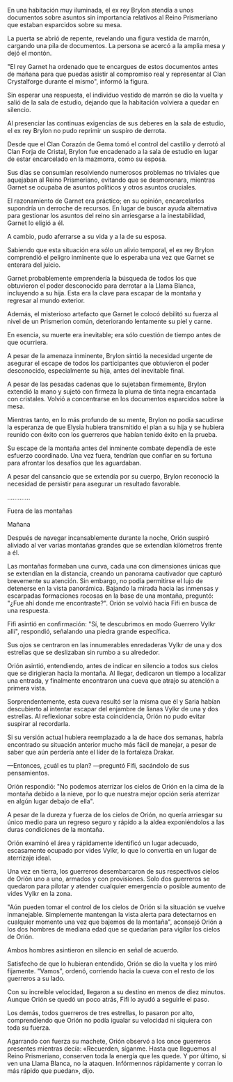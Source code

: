 
En una habitación muy iluminada, el ex rey Brylon atendía a unos documentos sobre asuntos sin importancia relativos al Reino Prismeriano que estaban esparcidos sobre su mesa.

La puerta se abrió de repente, revelando una figura vestida de marrón, cargando una pila de documentos. La persona se acercó a la amplia mesa y dejó el montón.

"El rey Garnet ha ordenado que te encargues de estos documentos antes de mañana para que puedas asistir al compromiso real y representar al Clan Crystalforge durante el mismo", informó la figura.

Sin esperar una respuesta, el individuo vestido de marrón se dio la vuelta y salió de la sala de estudio, dejando que la habitación volviera a quedar en silencio.

Al presenciar las continuas exigencias de sus deberes en la sala de estudio, el ex rey Brylon no pudo reprimir un suspiro de derrota.

Desde que el Clan Corazón de Gema tomó el control del castillo y derrotó al Clan Forja de Cristal, Brylon fue encadenado a la sala de estudio en lugar de estar encarcelado en la mazmorra, como su esposa.

Sus días se consumían resolviendo numerosos problemas no triviales que aquejaban al Reino Prismeriano, evitando que se desmoronara, mientras Garnet se ocupaba de asuntos políticos y otros asuntos cruciales.

El razonamiento de Garnet era práctico; en su opinión, encarcelarlos supondría un derroche de recursos. En lugar de buscar ayuda alternativa para gestionar los asuntos del reino sin arriesgarse a la inestabilidad, Garnet lo eligió a él.

A cambio, pudo aferrarse a su vida y a la de su esposa.

Sabiendo que esta situación era sólo un alivio temporal, el ex rey Brylon comprendió el peligro inminente que lo esperaba una vez que Garnet se enterara del juicio.

Garnet probablemente emprendería la búsqueda de todos los que obtuvieron el poder desconocido para derrotar a la Llama Blanca, incluyendo a su hija. Esta era la clave para escapar de la montaña y regresar al mundo exterior.

Además, el misterioso artefacto que Garnet le colocó debilitó su fuerza al nivel de un Prismerion común, deteriorando lentamente su piel y carne.

En esencia, su muerte era inevitable; era sólo cuestión de tiempo antes de que ocurriera.

A pesar de la amenaza inminente, Brylon sintió la necesidad urgente de asegurar el escape de todos los participantes que obtuvieron el poder desconocido, especialmente su hija, antes del inevitable final.

A pesar de las pesadas cadenas que lo sujetaban firmemente, Brylon extendió la mano y sujetó con firmeza la pluma de tinta negra encantada con cristales. Volvió a concentrarse en los documentos esparcidos sobre la mesa.

Mientras tanto, en lo más profundo de su mente, Brylon no podía sacudirse la esperanza de que Elysia hubiera transmitido el plan a su hija y se hubiera reunido con éxito con los guerreros que habían tenido éxito en la prueba.

Su escape de la montaña antes del inminente combate dependía de este esfuerzo coordinado. Una vez fuera, tendrían que confiar en su fortuna para afrontar los desafíos que les aguardaban.

A pesar del cansancio que se extendía por su cuerpo, Brylon reconoció la necesidad de persistir para asegurar un resultado favorable.

…....…...

Fuera de las montañas

Mañana

Después de navegar incansablemente durante la noche, Orión suspiró aliviado al ver varias montañas grandes que se extendían kilómetros frente a él.

Las montañas formaban una curva, cada una con dimensiones únicas que se extendían en la distancia, creando un panorama cautivador que capturó brevemente su atención. Sin embargo, no podía permitirse el lujo de detenerse en la vista panorámica. Bajando la mirada hacia las inmensas y escarpadas formaciones rocosas en la base de una montaña, preguntó: "¿Fue ahí donde me encontraste?". Orión se volvió hacia Fifi en busca de una respuesta.

Fifi asintió en confirmación: "Sí, te descubrimos en modo Guerrero Vylkr allí", respondió, señalando una piedra grande específica.

Sus ojos se centraron en las innumerables enredaderas Vylkr de una y dos estrellas que se deslizaban sin rumbo a su alrededor.

Orión asintió, entendiendo, antes de indicar en silencio a todos sus cielos que se dirigieran hacia la montaña. Al llegar, dedicaron un tiempo a localizar una entrada, y finalmente encontraron una cueva que atrajo su atención a primera vista.

Sorprendentemente, esta cueva resultó ser la misma que él y Saria habían descubierto al intentar escapar del enjambre de lianas Vylkr de una y dos estrellas. Al reflexionar sobre esta coincidencia, Orión no pudo evitar suspirar al recordarla.

Si su versión actual hubiera reemplazado a la de hace dos semanas, habría encontrado su situación anterior mucho más fácil de manejar, a pesar de saber que aún perdería ante el líder de la fortaleza Drakar.

—Entonces, ¿cuál es tu plan? —preguntó Fifi, sacándolo de sus pensamientos.

Orión respondió: "No podemos aterrizar los cielos de Orión en la cima de la montaña debido a la nieve, por lo que nuestra mejor opción sería aterrizar en algún lugar debajo de ella".

A pesar de la dureza y fuerza de los cielos de Orión, no quería arriesgar su único medio para un regreso seguro y rápido a la aldea exponiéndolos a las duras condiciones de la montaña.

Orión examinó el área y rápidamente identificó un lugar adecuado, escasamente ocupado por vides Vylkr, lo que lo convertía en un lugar de aterrizaje ideal.

Una vez en tierra, los guerreros desembarcaron de sus respectivos cielos de Orión uno a uno, armados y con provisiones. Solo dos guerreros se quedaron para pilotar y atender cualquier emergencia o posible aumento de vides Vylkr en la zona.

"Aún pueden tomar el control de los cielos de Orión si la situación se vuelve inmanejable. Simplemente mantengan la vista alerta para detectarnos en cualquier momento una vez que bajemos de la montaña", aconsejó Orión a los dos hombres de mediana edad que se quedarían para vigilar los cielos de Orión.

Ambos hombres asintieron en silencio en señal de acuerdo.

Satisfecho de que lo hubieran entendido, Orión se dio la vuelta y los miró fijamente. "Vamos", ordenó, corriendo hacia la cueva con el resto de los guerreros a su lado.

Con su increíble velocidad, llegaron a su destino en menos de diez minutos. Aunque Orión se quedó un poco atrás, Fifi lo ayudó a seguirle el paso.

Los demás, todos guerreros de tres estrellas, lo pasaron por alto, comprendiendo que Orión no podía igualar su velocidad ni siquiera con toda su fuerza.

Agarrando con fuerza su machete, Orión observó a los once guerreros presentes mientras decía: «Recuerden, síganme. Hasta que lleguemos al Reino Prismeriano, conserven toda la energía que les quede. Y por último, si ven una Llama Blanca, no la ataquen. Infórmennos rápidamente y corran lo más rápido que puedan», dijo.